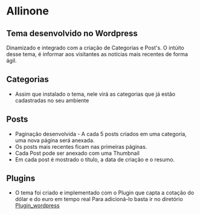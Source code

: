 # Allinone
## Tema desenvolvido no **Wordpress**
Dinamizado e integrado com a criação de Categorias e Post's. 
O intúito desse tema, é informar aos visitantes as notícias mais recentes de forma ágil.

## Categorias
* Assim que instalado o tema, nele virá as categorias que já estão cadastradas no seu ambiente

## Posts
* Paginação desenvolvida - A cada 5 posts criados em uma categoria, uma nova página será anexada. 
* Os posts mais recentes ficam nas primeiras páginas.
* Cada Post pode ser anexado com uma Thumbnail
* Em cada post é mostrado o título, a data de criação e o resumo.

## Plugins
* O tema foi criado e implementado com o Plugin que capta a cotação do dólar e do euro em tempo real
Para adicioná-lo basta ir no diretório [Plugin_wordpress](https://github.com/giovanef16-sys/Plugin_wordpress)

